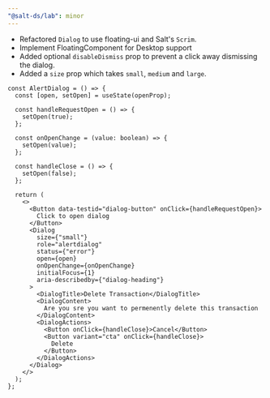 ```yaml
---
"@salt-ds/lab": minor
---
```


- Refactored `Dialog` to use floating-ui and Salt's `Scrim`.
- Implement FloatingComponent for Desktop support
- Added optional `disableDismiss` prop to prevent a click away dismissing the dialog.
- Added a `size` prop which takes `small`, `medium` and `large`.

```tsx
const AlertDialog = () => {
  const [open, setOpen] = useState(openProp);

  const handleRequestOpen = () => {
    setOpen(true);
  };

  const onOpenChange = (value: boolean) => {
    setOpen(value);
  };

  const handleClose = () => {
    setOpen(false);
  };

  return (
    <>
      <Button data-testid="dialog-button" onClick={handleRequestOpen}>
        Click to open dialog
      </Button>
      <Dialog
        size={"small"}
        role="alertdialog"
        status={"error"}
        open={open}
        onOpenChange={onOpenChange}
        initialFocus={1}
        aria-describedby={"dialog-heading"}
      >
        <DialogTitle>Delete Transaction</DialogTitle>
        <DialogContent>
          Are you sre you want to permenently delete this transaction
        </DialogContent>
        <DialogActions>
          <Button onClick={handleClose}>Cancel</Button>
          <Button variant="cta" onClick={handleClose}>
            Delete
          </Button>
        </DialogActions>
      </Dialog>
    </>
  );
};
```
